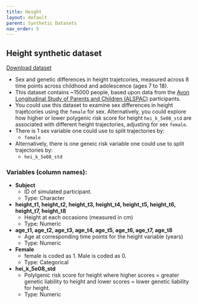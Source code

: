 ```yaml
---
title: Height
layout: default
parent: Synthetic Datasets
nav_order: 5
---
```


<div class="container">
    <h2 class="heading">Height synthetic dataset</h2>
    <a href="/assets/synthetic_data/height_simulated.csv" class="btn btn-blue">Download dataset</a>
</div>

* Sex and genetic differences in height trajetcories, measured across 8 time points across childhood and adolescence (ages 7 to 18).
* This dataset contains ~15000 people, based upon data from the [Avon Longitudinal Study of Parents and Children (ALSPAC)](https://www.bristol.ac.uk/alspac/) participants.
* You could use this dataset to examine sex differences in height trajetcories using the `female` for sex. Alternatively, you could explore how higher or lower polygenic risk score for height `hei_k_5e08_std` are associated with different height trajectories, adjusting for sex `female`.
* There is 1 sex variable one could use to split trajectories by: 
  *  `female`
* Alternatively, there is one geneic risk variable one could use to split trajectories by: 
  *  `hei_k_5e08_std`

### Variables (column names):
  * **Subject**
     * ID of simulated participant. 
     * Type: Character 
  * **height_t1, height_t2, height_t3, height_t4, height_t5, height_t6, height_t7, height_t8**
     * Height at each occasions (measured in cm)
     * Type: Numeric
  * **age_t1, age_t2, age_t3, age_t4, age_t5, age_t6, age_t7, age_t8**
     * Age at corresponding time points for the height variable (years)
     * Type: Numeric
  * **Female**
    * female is coded as 1. Male is coded as 0. 
    * Type: Categorical
  * **hei_k_5e08_std**
    * Polylgenic risk score for height where higher scores = greater genetic liability to height and lower scores = lower genetic liability for height. 
    * Type: Numeric
